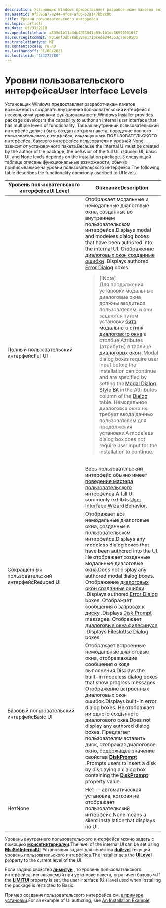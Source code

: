 ```yaml
---
description: Установщик Windows предоставляет разработчикам пакетов возможность создавать внутренний пользовательский интерфейс с несколькими уровнями функциональности.
ms.assetid: 9f5796a7-e244-4fc8-af85-52a147bb2c0b
title: Уровни пользовательского интерфейса
ms.topic: article
ms.date: 05/31/2018
ms.openlocfilehash: a835d1b11a4db4393041e83c1b1dc885018610f7
ms.sourcegitcommit: 831e8f3db78ab820e1710cede244553c70e50500
ms.translationtype: MT
ms.contentlocale: ru-RU
ms.lasthandoff: 01/08/2021
ms.locfileid: "104272780"
---
```

# <a name="user-interface-levels"></a><span data-ttu-id="c07c5-103">Уровни пользовательского интерфейса</span><span class="sxs-lookup"><span data-stu-id="c07c5-103">User Interface Levels</span></span>

<span data-ttu-id="c07c5-104">Установщик Windows предоставляет разработчикам пакетов возможность создавать внутренний пользовательский интерфейс с несколькими уровнями функциональности.</span><span class="sxs-lookup"><span data-stu-id="c07c5-104">Windows Installer provides package developers the capability to author an internal user interface that has multiple levels of functionality.</span></span> <span data-ttu-id="c07c5-105">Так как внутренний пользовательский интерфейс должен быть создан автором пакета, поведение полного пользовательского интерфейса, сокращенного ПОЛЬЗОВАТЕЛЬСКОГО интерфейса, базового интерфейса пользователя и уровней None зависит от установочного пакета.</span><span class="sxs-lookup"><span data-stu-id="c07c5-105">Because the internal UI must be created by the author of the package, the behavior of the full UI, reduced UI, basic UI, and None levels depends on the installation package.</span></span> <span data-ttu-id="c07c5-106">В следующей таблице описаны функциональные возможности, обычно приписываемое на уровни пользовательского интерфейса.</span><span class="sxs-lookup"><span data-stu-id="c07c5-106">The following table describes the functionality commonly ascribed to UI levels.</span></span>



<table>
<colgroup>
<col style="width: 50%" />
<col style="width: 50%" />
</colgroup>
<thead>
<tr class="header">
<th><span data-ttu-id="c07c5-107">Уровень пользовательского интерфейса</span><span class="sxs-lookup"><span data-stu-id="c07c5-107">UI Level</span></span></th>
<th><span data-ttu-id="c07c5-108">Описание</span><span class="sxs-lookup"><span data-stu-id="c07c5-108">Description</span></span></th>
</tr>
</thead>
<tbody>
<tr class="odd">
<td><span data-ttu-id="c07c5-109">Полный пользовательский интерфейс</span><span class="sxs-lookup"><span data-stu-id="c07c5-109">Full UI</span></span></td>
<td><span data-ttu-id="c07c5-110">Отображает модальные и немодальные диалоговые окна, созданные во внутреннем пользовательском интерфейсе.</span><span class="sxs-lookup"><span data-stu-id="c07c5-110">Displays modal and modeless dialog boxes that have been authored into the internal UI.</span></span> <span data-ttu-id="c07c5-111">Отображение <a href="error-dialog.md">диалоговых окон созданные ошибки</a> .</span><span class="sxs-lookup"><span data-stu-id="c07c5-111">Displays authored <a href="error-dialog.md">Error Dialog</a> boxes.</span></span>
<blockquote>
[!Note]<br />
<span data-ttu-id="c07c5-112">Для продолжения установки модальные диалоговые окна должны вводиться пользователем, и они задаются путем установки <a href="modal-dialog-style-bit.md">бита модального стиля диалогового окна</a> в столбце Attributes (атрибуты) в таблице <a href="dialog-table.md">диалоговых окон</a> .</span><span class="sxs-lookup"><span data-stu-id="c07c5-112">Modal dialog boxes require user input before the installation can continue and are specified by setting the <a href="modal-dialog-style-bit.md">Modal Dialog Style Bit</a> in the Attributes column of the <a href="dialog-table.md">Dialog</a> table.</span></span> <span data-ttu-id="c07c5-113">Немодальное диалоговое окно не требует ввода данных пользователем для продолжения установки.</span><span class="sxs-lookup"><span data-stu-id="c07c5-113">A modeless dialog box does not require user input for the installation to continue.</span></span>
</blockquote>
<br/> <span data-ttu-id="c07c5-114">Весь пользовательский интерфейс обычно имеет <a href="user-interface-wizard-behavior.md">поведение мастера пользовательского интерфейса</a>.</span><span class="sxs-lookup"><span data-stu-id="c07c5-114">A full UI commonly exhibits <a href="user-interface-wizard-behavior.md">User Interface Wizard Behavior</a>.</span></span><br/></td>
</tr>
<tr class="even">
<td><span data-ttu-id="c07c5-115">Сокращенный пользовательский интерфейс</span><span class="sxs-lookup"><span data-stu-id="c07c5-115">Reduced UI</span></span></td>
<td><span data-ttu-id="c07c5-116">Отображает все немодальные диалоговые окна, созданные в пользовательском интерфейсе.</span><span class="sxs-lookup"><span data-stu-id="c07c5-116">Displays any modeless dialog boxes that have been authored into the UI.</span></span> <span data-ttu-id="c07c5-117">Не отображает созданные модальные диалоговые окна.</span><span class="sxs-lookup"><span data-stu-id="c07c5-117">Does not display any authored modal dialog boxes.</span></span> <span data-ttu-id="c07c5-118">Отображение <a href="error-dialog.md">диалоговых окон созданные ошибки</a> .</span><span class="sxs-lookup"><span data-stu-id="c07c5-118">Displays authored <a href="error-dialog.md">Error Dialog</a> boxes.</span></span> <span data-ttu-id="c07c5-119">Отображает сообщения о <a href="authoring-disk-prompt-messages.md">запросах к диску</a> .</span><span class="sxs-lookup"><span data-stu-id="c07c5-119">Displays <a href="authoring-disk-prompt-messages.md">Disk Prompt</a> messages.</span></span> <span data-ttu-id="c07c5-120">Отображает <a href="filesinuse-dialog.md">диалоговые окна филесинусе</a> .</span><span class="sxs-lookup"><span data-stu-id="c07c5-120">Displays <a href="filesinuse-dialog.md">FilesInUse Dialog</a> boxes.</span></span></td>
</tr>
<tr class="odd">
<td><span data-ttu-id="c07c5-121">Базовый пользовательский интерфейс</span><span class="sxs-lookup"><span data-stu-id="c07c5-121">Basic UI</span></span></td>
<td><span data-ttu-id="c07c5-122">Отображает встроенные немодальные диалоговые окна, отображающие сообщения о ходе выполнения.</span><span class="sxs-lookup"><span data-stu-id="c07c5-122">Displays the built-in modeless dialog boxes that show progress messages.</span></span> <span data-ttu-id="c07c5-123">Отображение встроенных диалоговых окон ошибок.</span><span class="sxs-lookup"><span data-stu-id="c07c5-123">Displays built-in error dialog boxes.</span></span> <span data-ttu-id="c07c5-124">Не отображает ни одного созданного диалогового окна.</span><span class="sxs-lookup"><span data-stu-id="c07c5-124">Does not display any authored dialog boxes.</span></span> <span data-ttu-id="c07c5-125">Предлагает пользователям вставить диск, отображая диалоговое окно, содержащее значение свойства <a href="diskprompt.md"><strong>DiskPrompt</strong></a> .</span><span class="sxs-lookup"><span data-stu-id="c07c5-125">Prompts users to insert a disk by displaying a dialog box containing the <a href="diskprompt.md"><strong>DiskPrompt</strong></a> property value.</span></span></td>
</tr>
<tr class="even">
<td><span data-ttu-id="c07c5-126">Нет</span><span class="sxs-lookup"><span data-stu-id="c07c5-126">None</span></span></td>
<td><span data-ttu-id="c07c5-127">Нет — автоматическая установка, которая не отображает пользовательский интерфейс.</span><span class="sxs-lookup"><span data-stu-id="c07c5-127">None means a silent installation that displays no UI.</span></span></td>
</tr>
</tbody>
</table>



 

<span data-ttu-id="c07c5-128">Уровень внутреннего пользовательского интерфейса можно задать с помощью [**мсисетинтерналуи**](/windows/desktop/api/Msi/nf-msi-msisetinternalui).</span><span class="sxs-lookup"><span data-stu-id="c07c5-128">The level of the internal UI can be set using [**MsiSetInternalUI**](/windows/desktop/api/Msi/nf-msi-msisetinternalui).</span></span> <span data-ttu-id="c07c5-129">Установщик задает для свойства [**duilevel**](uilevel.md) текущий уровень пользовательского интерфейса.</span><span class="sxs-lookup"><span data-stu-id="c07c5-129">The installer sets the [**UILevel**](uilevel.md) property to the current level of the UI.</span></span>

<span data-ttu-id="c07c5-130">Если задано свойство [**лимитуи**](limitui.md) , то уровень пользовательского интерфейса, используемый при установке пакета, ограничен базовым.</span><span class="sxs-lookup"><span data-stu-id="c07c5-130">If the [**LIMITUI**](limitui.md) property is set, the user interface (UI) level used when installing the package is restricted to Basic.</span></span>

<span data-ttu-id="c07c5-131">Пример создания пользовательского интерфейса см. [в примере установки](an-installation-example.md).</span><span class="sxs-lookup"><span data-stu-id="c07c5-131">For an example of UI authoring, see [An Installation Example](an-installation-example.md).</span></span>

 

 




